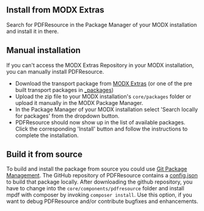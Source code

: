 ## Install from MODX Extras

Search for PDFResource in the Package Manager of your MODX installation and
install it in there.

## Manual installation

If you can't access the MODX Extras Repository in your MODX installation, you
can manually install PDFResource.

* Download the transport package from [MODX Extras](http://modx.com/extras/package/pdfresource) (or one of the pre built transport packages in [_packages](https://github.com/Jako/PDFResource/tree/master/_packages))
* Upload the zip file to your MODX installation's `core/packages` folder or upload it manually in the MODX Package Manager.
* In the Package Manager of your MODX installation select 'Search locally for packages' from the dropdown button.
* PDFResource should now show up in the list of available packages. Click the corresponding 'Install' button and follow the instructions to complete the installation.

## Build it from source

To build and install the package from source you could use [Git Package
Management](https://github.com/TheBoxer/Git-Package-Management). The GitHub
repository of PDFResource contains a
[config.json](https://github.com/Jako/PDFResource/blob/master/_build/config.json)
to build that package locally. After downloading the github repository, you have
to change into the `core/components/pdfresource` folder and install mpdf with
composer by invoking `composer install`. Use this option, if you want to debug
PDFResource and/or contribute bugfixes and enhancements.
